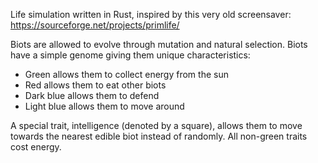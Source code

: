 Life simulation written in Rust, inspired by this very old screensaver: https://sourceforge.net/projects/primlife/
  
Biots are allowed to evolve through mutation and natural selection.
Biots have a simple genome giving them unique characteristics:
  - Green allows them to collect energy from the sun
  - Red allows them to eat other biots
  - Dark blue allows them to defend
  - Light blue allows them to move around

A special trait, intelligence (denoted by a square), allows them to move towards the nearest edible biot instead of randomly.
All non-green traits cost energy.
